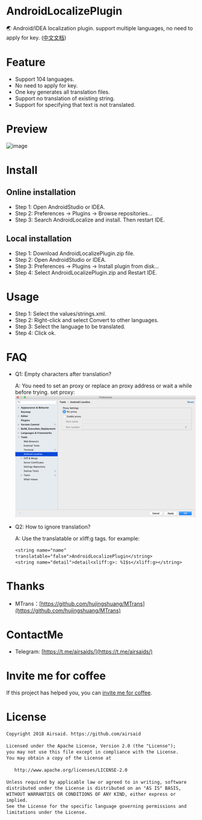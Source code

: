 # AndroidLocalizePlugin
:earth_asia: Android/IDEA localization plugin. support multiple languages, no need to apply for key. ([中文文档](https://github.com/Airsaid/AndroidLocalizePlugin/blob/master/README_CN.md))

# Feature
- Support 104 languages.
- No need to apply for key.
- One key generates all translation files.
- Support no translation of existing string.
- Support for specifying that text is not translated.

# Preview
![image](https://github.com/Airsaid/AndroidLocalizePlugin/blob/master/preview/preview.gif)

# Install
## Online installation
- Step 1: Open AndroidStudio or IDEA.
- Step 2: Preferences -> Plugins -> Browse repositories...
- Step 3: Search AndroidLocalize and install. Then restart IDE.

## Local installation
- Step 1: Download AndroidLocalizePlugin.zip file.
- Step 2: Open AndroidStudio or IDEA.
- Step 3: Preferences -> Plugins -> Install plugin from disk...
- Step 4: Select AndroidLocalizePlugin.zip and Restart IDE.

# Usage
- Step 1: Select the values/strings.xml.
- Step 2: Right-click and select Convert to other languages.
- Step 3: Select the language to be translated.
- Step 4: Click ok.

# FAQ
- Q1: Empty characters after translation?

    A: You need to set an proxy or replace an proxy address or wait a while before trying. set proxy:
    ![image](https://github.com/Airsaid/AndroidLocalizePlugin/blob/master/preview/setproxy.png)

- Q2: How to ignore translation?

    A: Use the translatable or xliff:g tags. for example:
    ```
    <string name="name" translatable="false">AndroidLocalizePlugin</string>
    <string name="detail">detail<xliff:g>: %1$s</xliff:g></string>
    ```

# Thanks
- MTrans：[https://github.com/hujingshuang/MTrans](https://github.com/hujingshuang/MTrans)

# ContactMe
- Telegram: [https://t.me/airsaids/](https://t.me/airsaids/)

# Invite me for coffee
If this project has helped you, you can [invite me for coffee](https://25e37ece.wiz03.com/wapp/pages/view/share/s/0BUTXe15Q4mk28KWtW0l7BLh1Y6ijp02l4Ct2gxqhW0OmYvl).


# License
```
Copyright 2018 Airsaid. https://github.com/airsaid

Licensed under the Apache License, Version 2.0 (the "License");
you may not use this file except in compliance with the License.
You may obtain a copy of the License at

   http://www.apache.org/licenses/LICENSE-2.0

Unless required by applicable law or agreed to in writing, software
distributed under the License is distributed on an "AS IS" BASIS,
WITHOUT WARRANTIES OR CONDITIONS OF ANY KIND, either express or implied.
See the License for the specific language governing permissions and
limitations under the License.
```
